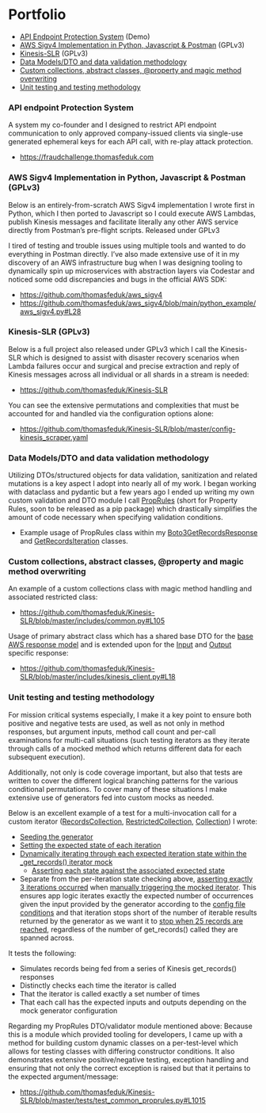 # Portfolio

- [API Endpoint Protection System](#api-endpoint-protection-system) (Demo)
- [AWS Sigv4 Implementation in Python, Javascript & Postman](#aws-sigv4-implementation-in-python-javascript--postman--gplv3) (GPLv3)
- [Kinesis-SLR](#kinesis-slr-gplv3) (GPLv3)
- [Data Models/DTO and data validation methodology](#data-modelsdto-and-data-validation-methodology)
- [Custom collections, abstract classes, @property and magic method overwriting](#custom-collections-abstract-classes-property-and-magic-method-overwriting)
- [Unit testing and testing methodology](#unit-testing-and-testing-methodology)

### API endpoint Protection System
A system my co-founder and I designed to restrict API endpoint communication to only approved company-issued clients via single-use generated ephemeral keys for each API call, with re-play attack protection.
 - https://fraudchallenge.thomasfeduk.com

### AWS Sigv4 Implementation in Python, Javascript & Postman  (GPLv3)
Below is an entirely-from-scratch AWS Sigv4 implementation I wrote first in Python, which I then ported to Javascript so I could execute AWS Lambdas, publish Kinesis messages and facilitate literally any other AWS service directly from Postman’s pre-flight scripts. Released under GPLv3

I tired of testing and trouble issues using multiple tools and wanted to do everything in Postman directly. I’ve also made extensive use of it in my discovery of an AWS infrastructure bug when I was designing tooling to dynamically spin up microservices with abstraction layers via Codestar and noticed some odd discrepancies and bugs in the official AWS SDK:

- https://github.com/thomasfeduk/aws_sigv4
- https://github.com/thomasfeduk/aws_sigv4/blob/main/python_example/aws_sigv4.py#L28

### Kinesis-SLR (GPLv3)
Below is a full project also released under GPLv3 which I call the Kinesis-SLR which is designed to assist with disaster recovery scenarios when Lambda failures occur and surgical and precise extraction and reply of Kinesis messages across all individual or all shards in a stream is needed:

- https://github.com/thomasfeduk/Kinesis-SLR

You can see the extensive permutations and complexities that must be accounted for and handled via the configuration options alone:
- https://github.com/thomasfeduk/Kinesis-SLR/blob/master/config-kinesis_scraper.yaml

### Data Models/DTO and data validation methodology
Utilizing DTOs/structured objects for data validation, sanitization and related mutations is a key aspect I adopt into nearly all of my work. I began working with dataclass and pydantic but a few years ago I ended up writing my own custom validation and DTO module I call [PropRules](https://github.com/thomasfeduk/Kinesis-SLR/blob/master/includes/common.py#L166) (short for Property Rules, soon to be released as a pip package) which drastically simplifies the amount of code necessary when specifying validation conditions.

- Example usage of PropRules class within my [Boto3GetRecordsResponse](https://github.com/thomasfeduk/Kinesis-SLR/blob/master/includes/kinesis_client.py#L270) and [GetRecordsIteration](https://github.com/thomasfeduk/Kinesis-SLR/blob/master/includes/kinesis_client.py#L31) classes.

### Custom collections, abstract classes, @property and magic method overwriting
An example of a custom collections class with magic method handling and associated restricted class:
- https://github.com/thomasfeduk/Kinesis-SLR/blob/master/includes/common.py#L105

Usage of primary abstract class which has a shared base DTO for the [base AWS response model](https://github.com/thomasfeduk/Kinesis-SLR/blob/master/includes/kinesis_client.py#L18) and is extended upon for the [Input](https://github.com/thomasfeduk/Kinesis-SLR/blob/master/includes/kinesis_client.py#L82) and [Output](https://github.com/thomasfeduk/Kinesis-SLR/blob/master/includes/kinesis_client.py#L123) specific response:
- https://github.com/thomasfeduk/Kinesis-SLR/blob/master/includes/kinesis_client.py#L18

### Unit testing and testing methodology
For mission critical systems especially, I make it a key point to ensure both positive and negative tests are used, as well as not only in method responses, but argument inputs, method call count and per-call examinations for multi-call situations (such testing iterators as they iterate through calls of a mocked method which returns different data for each subsequent execution).

Additionally, not only is code coverage important, but also that tests are written to cover the different logical branching patterns for the various conditional permutations. To cover many of these situations I make extensive use of generators fed into custom mocks as needed.

Below is an excellent example of a test for a multi-invocation call for a custom iterator ([RecordsCollection](https://github.com/thomasfeduk/Kinesis-SLR/blob/master/includes/kinesis_client.py#L245), [RestrictedCollection](https://github.com/thomasfeduk/Kinesis-SLR/blob/master/includes/common.py#L148), [Collection](https://github.com/thomasfeduk/Kinesis-SLR/blob/master/includes/common.py#L122)) I wrote:
- [Seeding the generator](https://github.com/thomasfeduk/Kinesis-SLR/blob/master/tests/test_kinesis_client.py#L1021)
- [Setting the expected state of each iteration](https://github.com/thomasfeduk/Kinesis-SLR/blob/master/tests/test_kinesis_client.py#L1034)
- [Dynamically iterating through each expected iteration state within the _get_records() iterator mock](https://github.com/thomasfeduk/Kinesis-SLR/blob/master/tests/test_kinesis_client.py#L1048)
  - [Asserting each state against the associated expected state](https://github.com/thomasfeduk/Kinesis-SLR/blob/master/tests/test_kinesis_client.py#L1057)
- Separate from the per-iteration state checking above, [asserting exactly 3 iterations occurred](https://github.com/thomasfeduk/Kinesis-SLR/blob/master/tests/test_kinesis_client.py#L1093) when [manually triggering the mocked iterator](https://github.com/thomasfeduk/Kinesis-SLR/blob/master/tests/test_kinesis_client.py#L1082). This ensures app logic iterates exactly the expected number of occurrences given the input provided by the generator according to the [config file conditions](https://github.com/thomasfeduk/Kinesis-SLR/blob/master/tests/test_kinesis_client.py#L1039) and that iteration stops short of the number of iterable results returned by the generator as we want it to [stop when 25 records are reached](https://github.com/thomasfeduk/Kinesis-SLR/blob/master/tests/test_kinesis_client.py#L1040), regardless of the number of get_records() called they are spanned across.

It tests the following:
- Simulates records being fed from a series of Kinesis get_records() responses
- Distinctly checks each time the iterator is called
- That the iterator is called exactly a set number of times
- That each call has the expected inputs and outputs depending on the mock generator configuration

Regarding my PropRules DTO/validator module mentioned above: Because this is a module which provided tooling for developers, I came up with a method for building custom dynamic classes on a per-test-level which allows for testing classes with differing constructor conditions. It also demonstrates extensive positive/negative testing, exception handling and ensuring that not only the correct exception is raised but that it pertains to the expected argument/message:

 - https://github.com/thomasfeduk/Kinesis-SLR/blob/master/tests/test_common_proprules.py#L1015
